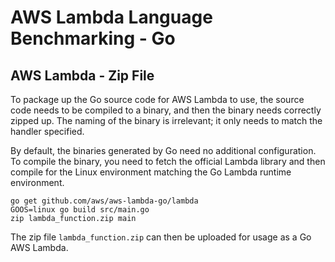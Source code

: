 # AWS Lambda Language Benchmarking - Go

## AWS Lambda - Zip File
To package up the Go source code for AWS Lambda to use, the source code needs to be compiled to a binary, and then the binary needs correctly zipped up.
The naming of the binary is irrelevant; it only needs to match the handler specified.

By default, the binaries generated by Go need no additional configuration.
To compile the binary, you need to fetch the official Lambda library and then compile for the Linux environment matching the Go Lambda runtime environment.

```
go get github.com/aws/aws-lambda-go/lambda
GOOS=linux go build src/main.go
zip lambda_function.zip main
```

The zip file `lambda_function.zip` can then be uploaded for usage as a Go AWS Lambda.
